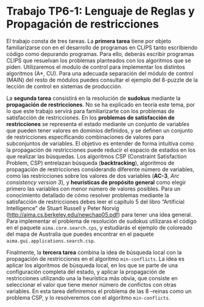 # Trabajo TP6-1: Lenguaje de Reglas y Propagación de restricciones
El trabajo consta de tres tareas. La **primera tarea** tiene por objeto familiarizarse con en el
desarrollo de programas en CLIPS tanto escribiendo código como depurando programas. Para
ello, deberás escribir programas CLIPS que resuelvan los problemas planteados con los
algoritmos que se piden. Utilizaremos el modulo de control para implementar los distintos
algoritmos (A*, CU). Para una adecuada separación del módulo de control (MAIN) del resto de
módulos puedes consultar el ejemplo del 8-puzzle de la lección de control en sistemas de
producción.

La **segunda tarea** consistirá en la resolución de **sudokus** mediante la **propagación de
restricciones**. No se ha explicado en teoría este tema, por lo que este trabajo servirá para
familiarizarte con los problemas de satisfacción de restricciones. En los **problemas de
satisfacción de restricciones** se representa el estado mediante un conjunto de variables que
pueden tener valores en dominios definidos, y se definen un conjunto de restricciones
especificando combinaciones de valores para subconjuntos de variables. El objetivo es
entender de forma intuitiva como la propagación de restricciones puede reducir el espacio de
estados en los que realizar las búsquedas. Los algoritmos CSP (Constraint Satisfaction
Problem, CSP) entrelazan búsqueda (**backtracking**), algoritmos de propagación de
restricciones considerando diferente número de variables, como las restricciones sobre los
valores de dos variables (**AC-3**, _Arc consistency version 3_), y **heurísticas de propósito
general** como elegir primero las variables con menor número de valores posibles. Para un
conocimiento detallado de cómo resolver problemas mediante la satisfacción de restricciones
debes leer el capítulo 5 del libro “Artificial Intelligence” de Stuart Russell y Peter Norvig
(http://aima.cs.berkeley.edu/newchap05.pdf) para tener una idea general. Para implementar
el problema de resolución de sudokus utilizaras el código en el paquete
`aima.core.search.cps`, y estudiarás el ejemplo de coloreado del mapa de Australia que
puedes encontrar en el paquete `aima.gui.applications.search.csp`.

Finalmente, la **tercera tarea** combina la idea de búsqueda local con la propagación de
restricciones en el algoritmo `min-conflicts`. La idea es aplicar los algoritmos de búsqueda
local, en los que se parte de una configuración completa del estado, y aplicar la propagación
de restricciones utilizando una la heurística más obvia, que consiste en seleccionar el valor que
tiene menor número de confictos con otras variables. En esta tarea definiremos el problema de
las 8 –reinas como un problema CSP, y lo resolveremos con el algoritmo `min-conflicts`.

